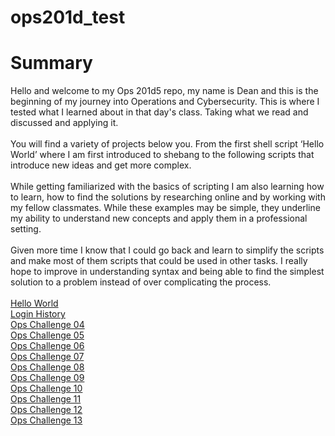 # ops201d_test

# Summary

Hello and welcome to my Ops 201d5 repo, my name is Dean and this is the beginning of my journey into Operations and Cybersecurity. This is where I tested what I learned about in that day's class. Taking what we read and discussed and applying it.
<br>
<br>
You will find a variety of projects below you. From the first shell script ‘Hello World’ where I am first introduced to shebang to the following scripts that introduce new ideas and get more complex.
<br>
<br>
While getting familiarized with the basics of scripting I am also learning how to learn, how to find the solutions by researching online and by working with my fellow classmates. While these examples may be simple, they underline my ability to understand new concepts and apply them in a professional setting.
<br>
<br>
Given more time I know that I could go back and learn to simplify the scripts and make most of them scripts that could be used in other tasks. I really hope to improve in understanding syntax and being able to find the simplest solution to a problem instead of over complicating the process.
<br>
<br>
[Hello World](https://github.com/DeanWeiss/ops201d_test/blob/main/helloworld.sh)
<br>
[Login History](https://github.com/DeanWeiss/ops201d_test/blob/main/loginhistory.sh)
<br>
[Ops Challenge 04](https://github.com/DeanWeiss/ops201d_test/blob/main/OpsChallenge04.sh)
<br>
[Ops Challenge 05](https://github.com/DeanWeiss/ops201d_test/blob/main/OpsChallenge05.sh)
<br>
[Ops Challenge 06](https://github.com/DeanWeiss/ops201d_test/blob/main/OpsChallenge06.sh)
<br>
[Ops Challenge 07](https://github.com/DeanWeiss/ops201d_test/blob/main/OpsChallenge07.sh)
<br>
[Ops Challenge 08](https://github.com/DeanWeiss/ops201d_test/blob/main/OpsChallenge08.bat)
<br>
[Ops Challenge 09](https://github.com/DeanWeiss/ops201d_test/blob/main/OpsChallenge09.bat)
<br>
[Ops Challenge 10](https://github.com/DeanWeiss/ops201d_test/blob/main/OpsChallenge10.ps1)
<br>
[Ops Challenge 11](https://github.com/DeanWeiss/ops201d_test/blob/main/OpsChallenge11.ps1)
<br>
[Ops Challenge 12](https://github.com/DeanWeiss/ops201d_test/blob/main/OpsChallenge12.ps1)
<br>
[Ops Challenge 13](https://github.com/DeanWeiss/ops201d_test/blob/main/OpsChallenge13.sh)
